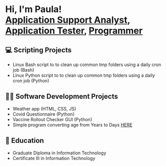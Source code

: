 <h1>Hi, I'm Paula! <br/><a href="https://github.com/pauprieto">Application Support Analyst</a>, <a href="https://www.linkedin.com/in/pauprieto/">Application Tester</a>, <a href="https://www.youtube.com/c/pauprieto">Programmer</a></h1>

<h2>💻 Scripting Projects</h2>

- Linux Bash script to to clean up common tmp folders using a daily cron job (Bash)
- Linux Python script to to clean up common tmp folders using a daily cron job (Python)

<h2>👩‍💻 Software Development Projects</h2>

- Weather app (HTML, CSS, JS)
- Covid Questionnaire (Python)
- Vaccine Rollout Checker GUI (Python)
- Simple program converting age from Years to Days <a href="https://github.com/pauprieto/age_converter/blob/main/age_converter.py">HERE</a>

<h2>📖 Education</h2>

- Graduate Diploma in Information Technology
- Certificate III in Information Technology
